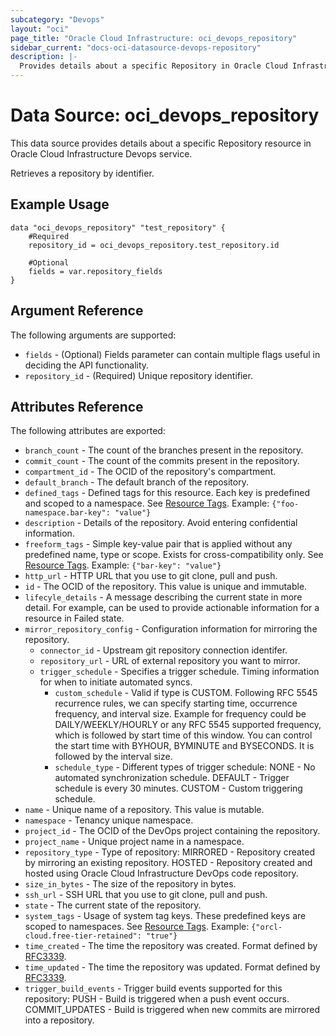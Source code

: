 ```yaml
---
subcategory: "Devops"
layout: "oci"
page_title: "Oracle Cloud Infrastructure: oci_devops_repository"
sidebar_current: "docs-oci-datasource-devops-repository"
description: |-
  Provides details about a specific Repository in Oracle Cloud Infrastructure Devops service
---
```


# Data Source: oci_devops_repository
This data source provides details about a specific Repository resource in Oracle Cloud Infrastructure Devops service.

Retrieves a repository by identifier.

## Example Usage

```hcl
data "oci_devops_repository" "test_repository" {
	#Required
	repository_id = oci_devops_repository.test_repository.id

	#Optional
	fields = var.repository_fields
}
```

## Argument Reference

The following arguments are supported:

* `fields` - (Optional) Fields parameter can contain multiple flags useful in deciding the API functionality.
* `repository_id` - (Required) Unique repository identifier.


## Attributes Reference

The following attributes are exported:

* `branch_count` - The count of the branches present in the repository.
* `commit_count` - The count of the commits present in the repository.
* `compartment_id` - The OCID of the repository's compartment.
* `default_branch` - The default branch of the repository.
* `defined_tags` - Defined tags for this resource. Each key is predefined and scoped to a namespace. See [Resource Tags](https://docs.cloud.oracle.com/iaas/Content/General/Concepts/resourcetags.htm). Example: `{"foo-namespace.bar-key": "value"}`
* `description` - Details of the repository. Avoid entering confidential information.
* `freeform_tags` - Simple key-value pair that is applied without any predefined name, type or scope. Exists for cross-compatibility only.  See [Resource Tags](https://docs.cloud.oracle.com/iaas/Content/General/Concepts/resourcetags.htm). Example: `{"bar-key": "value"}`
* `http_url` - HTTP URL that you use to git clone, pull and push.
* `id` - The OCID of the repository. This value is unique and immutable.
* `lifecyle_details` - A message describing the current state in more detail. For example, can be used to provide actionable information for a resource in Failed state.
* `mirror_repository_config` - Configuration information for mirroring the repository.
	* `connector_id` - Upstream git repository connection identifer.
	* `repository_url` - URL of external repository you want to mirror.
	* `trigger_schedule` - Specifies a trigger schedule. Timing information for when to initiate automated syncs.
		* `custom_schedule` - Valid if type is CUSTOM. Following RFC 5545 recurrence rules, we can specify starting time, occurrence frequency, and interval size. Example for frequency could be DAILY/WEEKLY/HOURLY or any RFC 5545 supported frequency, which is followed by start time of this window. You can control the start time with BYHOUR, BYMINUTE and BYSECONDS. It is followed by the interval size. 
		* `schedule_type` - Different types of trigger schedule: NONE - No automated synchronization schedule. DEFAULT - Trigger schedule is every 30 minutes. CUSTOM - Custom triggering schedule. 
* `name` - Unique name of a repository. This value is mutable.
* `namespace` - Tenancy unique namespace.
* `project_id` - The OCID of the DevOps project containing the repository.
* `project_name` - Unique project name in a namespace.
* `repository_type` - Type of repository: MIRRORED - Repository created by mirroring an existing repository. HOSTED - Repository created and hosted using Oracle Cloud Infrastructure DevOps code repository. 
* `size_in_bytes` - The size of the repository in bytes.
* `ssh_url` - SSH URL that you use to git clone, pull and push.
* `state` - The current state of the repository.
* `system_tags` - Usage of system tag keys. These predefined keys are scoped to namespaces. See [Resource Tags](https://docs.cloud.oracle.com/iaas/Content/General/Concepts/resourcetags.htm). Example: `{"orcl-cloud.free-tier-retained": "true"}`
* `time_created` - The time the repository was created. Format defined by [RFC3339](https://datatracker.ietf.org/doc/html/rfc3339).
* `time_updated` - The time the repository was updated. Format defined by [RFC3339](https://datatracker.ietf.org/doc/html/rfc3339).
* `trigger_build_events` - Trigger build events supported for this repository: PUSH - Build is triggered when a push event occurs. COMMIT_UPDATES - Build is triggered when new commits are mirrored into a repository. 


